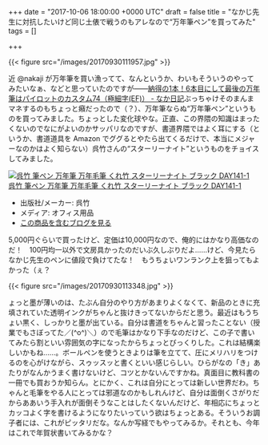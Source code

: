 
+++
date = "2017-10-06 18:00:00 +0000 UTC"
draft = false
title = "なかじ先生に対抗したいけど同じ土俵で戦うのもアレなので“万年筆ペン”を買ってみた"
tags = []

+++


{{< figure src="/images/20170930111957.jpg"  >}}

近 @nakaji が万年筆を買い漁ってて、なんというか、わいもそういうのやってみたいなぁ、などと思っていたのですが――[納得の1本！6本目にして最後の万年筆はパイロットのカスタム74（極細字(EF)） - なか日記](http://blog.nakajix.jp/entry/2017/09/09/005042)ぶっちゃけそのまんまマネするのもちょっと癪だったので（？）、万年筆ならぬ“万年筆ペン”というものを買ってみました。ちょっとした変化球やな。正直、この界隈の知識はまったくないのでなにがよいのかサッパリなのですが、書道界隈ではよく耳にする（というか、書道道具を Amazon でググるとやたら出てくるだけで、本当にメジャーなのかはよく知らない）呉竹さんの“スターリーナイト”というものをチョイスしてみました。<div class="hatena-asin-detail"><a href="http://www.amazon.co.jp/exec/obidos/ASIN/B001C3CJC6/bestylesnet-22/"><img src="https://images-fe.ssl-images-amazon.com/images/I/41%2BysuRS6kL._SL160_.jpg" class="hatena-asin-detail-image" alt="呉竹 筆ペン 万年筆 万年毛筆 くれ竹 スターリーナイト ブラック DAY141-1" title="呉竹 筆ペン 万年筆 万年毛筆 くれ竹 スターリーナイト ブラック DAY141-1"/></a><div class="hatena-asin-detail-info"><a href="http://www.amazon.co.jp/exec/obidos/ASIN/B001C3CJC6/bestylesnet-22/">呉竹 筆ペン 万年筆 万年毛筆 くれ竹 スターリーナイト ブラック DAY141-1</a><ul><li><span class="hatena-asin-detail-label">出版社/メーカー:</span> 呉竹</li><li><span class="hatena-asin-detail-label">メディア:</span> オフィス用品</li><li><a href="http://d.hatena.ne.jp/asin/B001C3CJC6/bestylesnet-22" target="_blank">この商品を含むブログを見る</a></li></ul></div><div class="hatena-asin-detail-foot"></div></div>5,000円ぐらいで買ったけど、定価は10,000円なので、俺的にはかなり高価なのだ！　100円均一以外で文房具かったのだいぶ久しぶりだよ……けど、今見たらなかじ先生のペンに値段で負けてたな！　もうちょいワンランク上を狙ってもよかった（ぇ？

{{< figure src="/images/20170930113348.jpg"  >}}

ょっと墨が薄いのは、たぶん自分のやり方があまりよくなくて、新品のときに充填されていた透明インクがちゃんと抜けきってないからだと思う。最近はもうちょい黒く、しっかりと墨が出ている。自分は書道をちゃんと習ったことない（授業でもさぼってた／(^o^)＼）ので毛筆はかなり下手なのだけど、この子で書いてみたら割といい雰囲気の字になったからちょっとびっくりした。これは結構楽しいかもね……。ボールペンを使うときよりは筆を立てて、圧にメリハリをつけるのを心がけながら、スゥッスッと書くといい感じらしい。ひらがなの「き」あたりがなんかうまく書けないけど、コツとかないんですかね。真面目に教科書の一冊でも買おうか知らん。とにかく、これは自分にとっては新しい世界だわ。ちゃんと毛筆をやる人にとっては邪道なのかもしれんけど、自分は面倒くさがりだからああいう手入れが面倒そうなことはしたくないんだけど、年相応にちょっとカッコよく字を書けるようになりたいっていう欲はちょっとある。そういうお調子者には、これがピッタリだな。なんか写経でもやってみるか。それとも、今年はこれで年賀状書いてみるかな？



